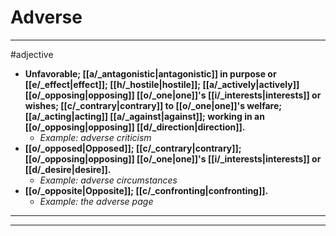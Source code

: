 # Adverse
---
#adjective
- **Unfavorable; [[a/_antagonistic|antagonistic]] in purpose or [[e/_effect|effect]]; [[h/_hostile|hostile]]; [[a/_actively|actively]] [[o/_opposing|opposing]] [[o/_one|one]]'s [[i/_interests|interests]] or wishes; [[c/_contrary|contrary]] to [[o/_one|one]]'s welfare; [[a/_acting|acting]] [[a/_against|against]]; working in an [[o/_opposing|opposing]] [[d/_direction|direction]].**
	- _Example: adverse criticism_
- **[[o/_opposed|Opposed]]; [[c/_contrary|contrary]]; [[o/_opposing|opposing]] [[o/_one|one]]'s [[i/_interests|interests]] or [[d/_desire|desire]].**
	- _Example: adverse circumstances_
- **[[o/_opposite|Opposite]]; [[c/_confronting|confronting]].**
	- _Example: the adverse page_
---
---
